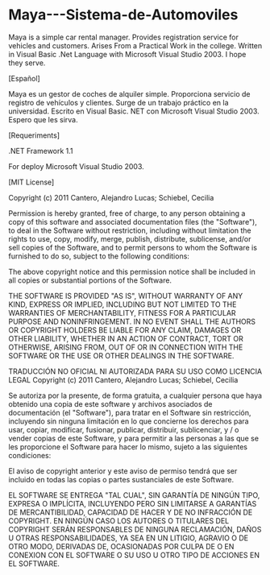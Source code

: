 Maya---Sistema-de-Automoviles
=============================
Maya is a simple car rental manager.
Provides registration service for vehicles and customers.
Arises From a Practical Work in the college.
Written in Visual Basic .Net Language with Microsoft Visual Studio 2003.
I hope they serve.

[Español]

Maya es un gestor de coches de alquiler simple.
Proporciona servicio de registro de vehículos y clientes.
Surge de un trabajo práctico en la universidad.
Escrito en Visual Basic. NET con Microsoft Visual Studio 2003.
Espero que les sirva.

[Requeriments]


.NET Framework 1.1

For deploy
	Microsoft Visual Studio 2003.

[MIT License]

Copyright (c) 2011 Cantero, Alejandro Lucas; Schiebel, Cecilia

Permission is hereby granted, free of charge, to any
person obtaining a copy of this software and associated
documentation files (the "Software"), to deal in the
Software without restriction, including without limitation
the rights to use, copy, modify, merge, publish,
distribute, sublicense, and/or sell copies of the
Software, and to permit persons to whom the Software is
furnished to do so, subject to the following conditions:

The above copyright notice and this permission notice
shall be included in all copies or substantial portions of
the Software.

THE SOFTWARE IS PROVIDED "AS IS", WITHOUT WARRANTY OF ANY
KIND, EXPRESS OR IMPLIED, INCLUDING BUT NOT LIMITED TO THE
WARRANTIES OF MERCHANTABILITY, FITNESS FOR A PARTICULAR
PURPOSE AND NONINFRINGEMENT. IN NO EVENT SHALL THE AUTHORS
OR COPYRIGHT HOLDERS BE LIABLE FOR ANY CLAIM, DAMAGES OR
OTHER LIABILITY, WHETHER IN AN ACTION OF CONTRACT, TORT OR
OTHERWISE, ARISING FROM, OUT OF OR IN CONNECTION WITH THE
SOFTWARE OR THE USE OR OTHER DEALINGS IN THE SOFTWARE.

TRADUCCIÓN NO OFICIAL NI AUTORIZADA PARA SU USO COMO LICENCIA LEGAL
Copyright (c) 2011 Cantero, Alejandro Lucas; Schiebel, Cecilia

Se autoriza por la presente, de forma gratuita, a cualquier
persona que haya obtenido una copia de este software y 
archivos asociados de documentación (el "Software"), para tratar en el
Software sin restricción, incluyendo sin ninguna limitación en lo que concierne
los derechos para usar, copiar, modificar, fusionar, publicar,
distribuir, sublicenciar, y / o vender copias de este
Software, y para permitir a las personas a las que se les proporcione el Software para 
hacer lo mismo, sujeto a las siguientes condiciones:

El aviso de copyright anterior y este aviso de permiso
tendrá que ser incluido en todas las copias o partes sustanciales de
este Software.

EL SOFTWARE SE ENTREGA "TAL CUAL", SIN GARANTÍA DE NINGÚN
TIPO, EXPRESA O IMPLÍCITA, INCLUYENDO PERO SIN LIMITARSE A GARANTÍAS DE
MERCANTIBILIDAD, CAPACIDAD DE HACER Y DE NO INFRACCIÓN DE COPYRIGHT. EN NINGÚN 
CASO LOS AUTORES O TITULARES DEL COPYRIGHT SERÁN RESPONSABLES DE 
NINGUNA RECLAMACIÓN, DAÑOS U OTRAS RESPONSABILIDADES, 
YA SEA EN UN LITIGIO, AGRAVIO O DE OTRO MODO, 
DERIVADAS DE, OCASIONADAS POR CULPA DE O EN CONEXION CON EL
SOFTWARE O SU USO U OTRO TIPO DE ACCIONES EN EL SOFTWARE.
